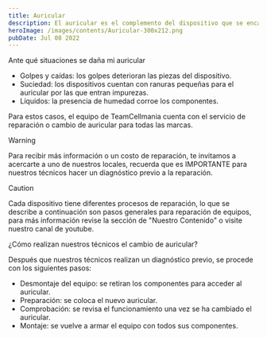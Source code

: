 ```yaml
---
title: Auricular
description: El auricular es el complemento del dispositivo que se encarga de emitir sonido en la parte superior del dispositivo, junto al altavoz es indispensable para reproducir el sonido al momento de contestar llamadas o escuchar audios.
heroImage: /images/contents/Auricular-300x212.png
pubDate: Jul 08 2022
---
```


Ante qué situaciones se daña mi auricular

- Golpes y caídas: los golpes deterioran las piezas del dispositivo.
- Suciedad: los dispositivos cuentan con ranuras pequeñas para el auricular por las que entran impurezas.
- Líquidos: la presencia de humedad corroe los componentes.

Para estos casos, el equipo de TeamCellmania cuenta con el servicio de reparación o cambio de auricular para todas las marcas.

> [!WARNING]
> Para recibir más información o un costo de reparación, te invitamos a acercarte a uno de nuestros locales, recuerda que es IMPORTANTE para nuestros técnicos hacer un diagnóstico previo a la reparación.

> [!CAUTION]
> Cada dispositivo tiene diferentes procesos de reparación, lo que se describe a continuación son pasos generales para reparación de equipos, para más información revise la sección de \"Nuestro Contenido\" o visite nuestro canal de youtube.

¿Cómo realizan nuestros técnicos el cambio de auricular?

Después que nuestros técnicos realizan un diagnóstico previo, se procede con los siguientes pasos:

- Desmontaje del equipo: se retiran los componentes para acceder al auricular.
- Preparación: se coloca el nuevo auricular.
- Comprobación: se revisa el funcionamiento una vez se ha cambiado el auricular.
- Montaje: se vuelve a armar el equipo con todos sus componentes.
